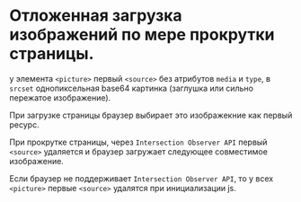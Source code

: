 # Отложенная загрузка изображений по мере прокрутки страницы.

у элемента `<picture>` первый `<source>` без атрибутов `media` и `type`, 
в `srcset` однопиксельная base64 картинка (заглушка или сильно пережатое изображение). 

При загрузке страницы браузер выбирает это изображекние как первый ресурс.

При прокрутке страницы, через `Intersection Observer API` первый `<source>` удаляется и браузер загружает следующее совместимое изображение.

Если браузер не поддерживает `Intersection Observer API`, то у всех `<picture>` первые `<source>` удалятся при инициализации js.
